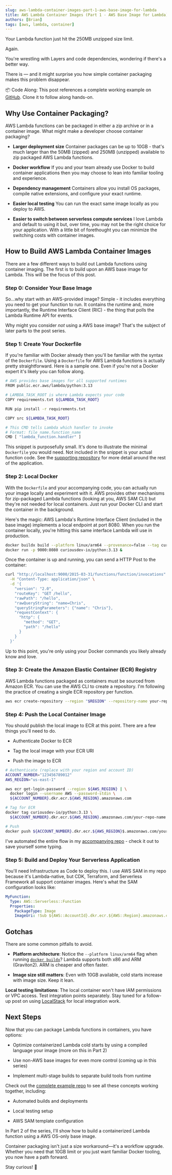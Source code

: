 ```yaml
---
slug: aws-lambda-container-images-part-1-aws-base-image-for-lambda
title: AWS Lambda Container Images (Part 1 - AWS Base Image for Lambda)
authors: [Brian]
tags: [aws, lambda, container]
---
```


Your Lambda function just hit the 250MB unzipped size limit.

Again.

You're wrestling with Layers and code dependencies, wondering if there's a better way.

There is — and it might surprise you how simple container packaging makes this problem disappear.

<!--truncate-->

📦 Code Along: This post references a complete working example on [GitHub](https://github.com/curiousdev-io/aws-lambda-container-images/tree/main). Clone it to follow along hands-on.

## Why Use Container Packaging?

AWS Lambda functions can be packaged in either a zip archive or in a container image. What might make a developer choose container packaging?

- **Larger deployment size** Container packages can be up to 10GB - that's much larger than the 50MB (zipped) and 250MB (unzipped) available to zip packaged AWS Lambda functions.

- **Docker workflow** If you and your team already use Docker to build container applications then you may choose to lean into familiar tooling and experience.

- **Dependency management** Containers allow you install OS packages, compile native extensions, and configure your exact runtime.

- **Easier local testing** You can run the exact same image locally as you deploy to AWS.

- **Easier to switch between serverless compute services** I love Lambda and default to using it but, over time, you may not be the right choice for your application. With a little bit of forethought you can minimize the switching costs with container images.

## How to Build AWS Lambda Container Images

There are a few different ways to build out Lambda functions using container imaging. The first is to build upon an AWS base image for Lambda. This will be the focus of this post.

### Step 0: Consider Your Base Image

So...why start with an AWS-provided image? Simple - it includes everything you need to get your function to run. It contains the runtime and, more importantly, the Runtime Interface Client (RIC) - the thing that polls the Lambda Runtime API for events.

Why might you consider _not_ using a AWS base image? That's the subject of later parts to the post series.

### Step 1: Create Your Dockerfile

If you're familiar with Docker already then you'll be familiar with the syntax of the `Dockerfile`. Using a `Dockerfile` for AWS Lambda functions is actually pretty straightforward. Here is a sample one. Even if you're not a Docker expert it's likely you can follow along.

```bash
# AWS provides base images for all supported runtimes
FROM public.ecr.aws/lambda/python:3.13

# LAMBDA_TASK_ROOT is where Lambda expects your code
COPY requirements.txt ${LAMBDA_TASK_ROOT}

RUN pip install -r requirements.txt

COPY src ${LAMBDA_TASK_ROOT}

# This CMD tells Lambda which handler to invoke
# Format: file_name.function_name
CMD [ "lambda_function.handler" ]
```

This snippet is purposefully small. It's done to illustrate the minimal `Dockerfile` you would need. Not included in the snippet is your actual function code. See the [supporting repository](https://github.com/curiousdev-io/aws-lambda-container-images/tree/main) for more detail around the rest of the application.

### Step 2: Local Docker

With the `Dockerfile` and your accompanying code, you can actually run your image locally and experiment with it. AWS provides other mechanisms for zip-packaged Lambda functions (looking at you, AWS SAM CLI) but they're not needed for local containers. Just run your Docker CLI and start the container in the background. 

Here's the magic: AWS Lambda's Runtime Interface Client (included in the base image) implements a local endpoint at port 8080. When you run the container locally, you're hitting this same interface Lambda will use in production.

```bash
docker buildx build --platform linux/arm64 --provenance=false --tag curiousdev-io/python:3.13 .
docker run -p 9000:8080 curiousdev-io/python:3.13 &
```

Once the container is up and running, you can send a HTTP Post to the container:

```bash
curl "http://localhost:9000/2015-03-31/functions/function/invocations" \
  -H "Content-Type: application/json" \
  -d '{
    "version": "2.0",
    "routeKey": "GET /hello",
    "rawPath": "/hello",
    "rawQueryString": "name=Chris",
    "queryStringParameters": {"name": "Chris"},
    "requestContext": {
      "http": {
        "method": "GET",
        "path": "/hello"
      }
    }
  }'
```

Up to this point, you're only using your Docker commands you likely already know and love.

### Step 3: Create the Amazon Elastic Container (ECR) Registry

AWS Lambda functions packaged as containers must be sourced from Amazon ECR. You can use the AWS CLI to create a repository. I'm following the practice of creating a single ECR repository per function.

```bash
aws ecr create-repository --region "$REGION" --repository-name your-repo-name
```

### Step 4: Push the Local Container Image

You should publish the local image to ECR at this point. There are a few things you'll need to do.

* Authenticate Docker to ECR

* Tag the local image with your ECR URI

* Push the image to ECR

```bash
# Authenticate (replace with your region and account ID)
ACCOUNT_NUMBER="123456789012"
AWS_REGION="us-east-1"

aws ecr get-login-password --region ${AWS_REGION} | \
  docker login --username AWS --password-stdin \
  ${ACCOUNT_NUMBER}.dkr.ecr.${AWS_REGION}.amazonaws.com

# Tag for ECR
docker tag curiousdev-io/python:3.13 \
  ${ACCOUNT_NUMBER}.dkr.ecr.${AWS_REGION}.amazonaws.com/your-repo-name:latest

# Push
docker push ${ACCOUNT_NUMBER}.dkr.ecr.${AWS_REGION}$.amazonaws.com/your-repo-name:latest
```

I've automated the entire flow in my [accompanying repo](https://github.com/curiousdev-io/aws-lambda-container-images/blob/main/aws-base-images/python/.config/mise/tasks/publish-image) - check it out to save yourself some typing.


### Step 5: Build and Deploy Your Serverless Application

You'll need Infrastructure as Code to deploy this. I use AWS SAM in my repo because it's Lambda-native, but CDK, Terraform, and Serverless Framework all support container images. Here's what the SAM configuration looks like:

```yaml
MyFunction:
  Type: AWS::Serverless::Function
  Properties:
    PackageType: Image
    ImageUri: !Sub ${AWS::AccountId}.dkr.ecr.${AWS::Region}.amazonaws.com/your-repo:latest
```

## Gotchas

There are some common pitfalls to avoid.

- **Platform architecture**: Notice the `--platform linux/arm64` flag when running [`docker buildx`](#step-2-local-docker)? Lambda supports both x86 and ARM (Graviton2). ARM is cheaper and often faster.

- **Image size still matters**: Even with 10GB available, cold starts increase with image size. Keep it lean.

**Local testing limitations**: The local container won't have IAM permissions or VPC access. Test integration points separately. Stay tuned for a follow-up post on using [LocalStack](https://www.localstack.cloud/) for local integration work.

## Next Steps

Now that you can package Lambda functions in containers, you have options:

- Optimize containerized Lambda cold starts by using a compiled language your image (more on this in Part 2)

- Use non-AWS base images for even more control (coming up in this series)

- Implement multi-stage builds to separate build tools from runtime

Check out the [complete example repo](https://github.com/curiousdev-io/aws-lambda-container-images/tree/main) to see all these concepts working together, including:

- Automated builds and deployments

- Local testing setup

- AWS SAM template configuration

In Part 2 of the series, I'll show how to build a containerized Lambda function using a AWS OS-only base image.

Container packaging isn't just a size workaround—it's a workflow upgrade. Whether you need that 10GB limit or you just want familiar Docker tooling, you now have a path forward.

Stay curious! 🚀
